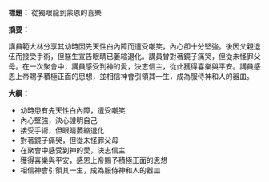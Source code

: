 **標題：** 從獨眼龍到蒙恩的喜樂

**摘要：**

講員範大林分享其幼時因先天性白內障而遭受嘲笑，內心卻十分堅強。後因父親退伍而接受手術，但醫生宣告眼睛已萎縮退化。講員曾對著鏡子痛哭，但從未怪罪父母。在一次聚會中，講員感受到神的愛，決志信主，從此獲得喜樂與平安。講員感恩上帝賜予積極正面的思想，並相信神會引領其一生，成為服侍神和人的器皿。

**大綱：**

* 幼時患有先天性白內障，遭受嘲笑
* 內心堅強，決心證明自己
* 接受手術，但眼睛萎縮退化
* 對著鏡子痛哭，但從未怪罪父母
* 在聚會中感受到神的愛，決志信主
* 獲得喜樂與平安，感恩上帝賜予積極正面的思想
* 相信神會引領其一生，成為服侍神和人的器皿